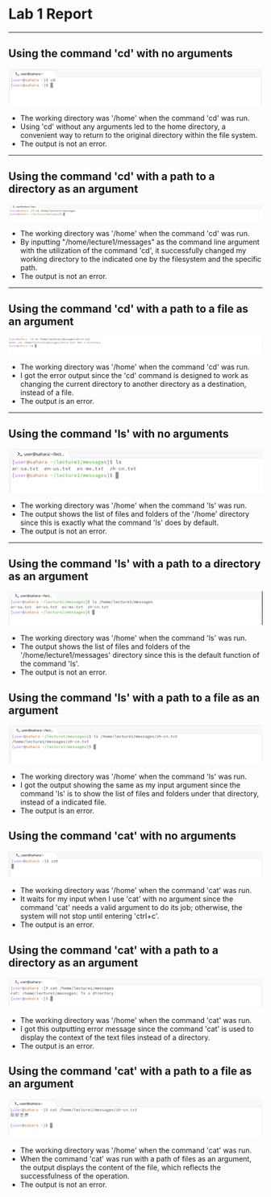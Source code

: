 # **Lab 1 Report**
---
## **Using the command 'cd' with no arguments**
![Image](cd_1.png)

* The working directory was '/home' when the command 'cd' was run.
* Using 'cd' without any arguments led to the home directory, a convenient way to return to the original directory within the file system.
* The output is not an error.
---
## **Using the command 'cd' with a path to a directory as an argument**
![Image](cd_2.png)
* The working directory was '/home' when the command 'cd' was run.
* By inputting "/home/lecture1/messages" as the command line argument with the utilization of the command 'cd', it successfully changed my working directory to the indicated
  one by the filesystem and the specific path.
* The output is not an error.
---
## **Using the command 'cd' with a path to a file as an argument**
![Image](cd_3.png)
* The working directory was '/home' when the command 'cd' was run.
* I got the error output since the 'cd' command is designed to work as changing the current directory to another directory as a destination, instead of a file.
* The output is an error.
---
## **Using the command 'ls' with no arguments**
![Image](ls_1.png)
* The working directory was '/home' when the command 'ls' was run.
* The output shows the list of files and folders of the '/home' directory since this is exactly what the command 'ls' does by default.
* The output is not an error.
---
## **Using the command 'ls' with a path to a directory as an argument**
![Image](ls_2.png)
* The working directory was '/home' when the command 'ls' was run.
* The output shows the list of files and folders of the '/home/lecture1/messages' directory since this is the default function of the command 'ls'.
* The output is not an error.
## **Using the command 'ls' with a path to a file as an argument**
![Image](ls_3.png)
* The working directory was '/home' when the command 'ls' was run.
* I got the output showing the same as my input argument since the command 'ls' is to show the list of files and folders under that directory, instead of a indicated file.
* The output is an error.
## **Using the command 'cat' with no arguments**
![Image](cat_1.png)
* The working directory was '/home' when the command 'cat' was run.
* It waits for my input when I use 'cat' with no argument since the command 'cat' needs a valid argument to do its job; otherwise, the system will not stop until entering 'ctrl+c'.
* The output is an error.
## **Using the command 'cat' with a path to a directory as an argument**
![Image](cat_2.png)
* The working directory was '/home' when the command 'cat' was run.
* I got this outputting error message since the command 'cat' is used to display the context of the text files instead of a directory.
* The output is an error.
## **Using the command 'cat' with a path to a file as an argument**
![Image](cat_3.png)
* The working directory was '/home' when the command 'cat' was run.
* When the command 'cat' was run with a path of files as an argument, the output displays the content of the file, which reflects the successfulness of the operation.
* The output is not an error.
  
